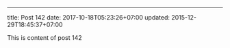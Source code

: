 ---
title: Post 142
date: 2017-10-18T05:23:26+07:00
updated: 2015-12-29T18:45:37+07:00

This is content of post 142